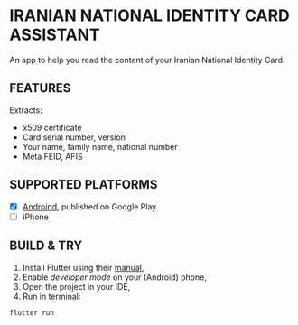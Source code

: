 # IRANIAN NATIONAL IDENTITY CARD ASSISTANT

An app to help you read the content of your Iranian National Identity Card.

## FEATURES
Extracts:
- x509 certificate
- Card serial number, version
- Your name, family name, national number
- Meta FEID, AFIS

## SUPPORTED PLATFORMS
- [x] [Androind](https://play.google.com/store/apps/details?id=vote.iranians.inid_assistant), published on Google Play.
- [ ] iPhone  

## BUILD & TRY
1. Install Flutter using their [manual](https://docs.flutter.dev/get-started/install),
2. Enable _developer mode_ on your (Android) phone,
3. Open the project in your IDE,
4. Run in terminal:
```
flutter run
```
